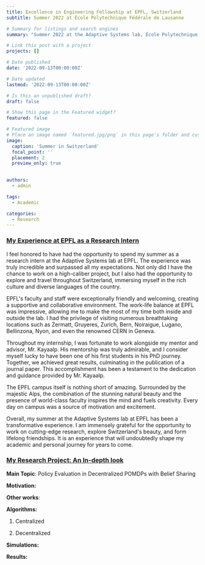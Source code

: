 ```yaml
---
title: Excellence in Engineering Fellowship at EPFL, Switzerland
subtitle: Summer 2022 at École Polytechnique Fédérale de Lausanne

# Summary for listings and search engines
summary: "Summer 2022 at the Adaptive Systems lab, École Polytechnique Fédérale de Lausanne" 

# Link this post with a project
projects: []

# Date published
date: '2022-09-13T00:00:00Z'

# Date updated
lastmod: '2022-09-13T00:00:00Z'

# Is this an unpublished draft?
draft: false

# Show this page in the Featured widget?
featured: false

# Featured image
# Place an image named `featured.jpg/png` in this page's folder and customize its options here.
image:
  caption: 'Summer in Switzerland'
  focal_point: ''
  placement: 2
  preview_only: true

  
authors:
  - admin 

tags:
  - Academic 

categories:
  - Research 
---  
```


### <u>My Experience at EPFL as a Research Intern</u>

I feel honored to have had the opportunity to spend my summer as a research intern at the Adaptive Systems lab at EPFL. The experience was truly incredible and surpassed all my expectations. Not only did I have the chance to work on a high-caliber project, but I also had the opportunity to explore and travel throughout Switzerland, immersing myself in the rich culture and diverse languages of the country.

EPFL's faculty and staff were exceptionally friendly and welcoming, creating a supportive and collaborative environment. The work-life balance at EPFL was impressive, allowing me to make the most of my time both inside and outside the lab. I had the privilege of visiting numerous breathtaking locations such as Zermatt, Gruyeres, Zurich, Bern, Noiraigue, Lugano, Bellinzona, Nyon, and even the renowned CERN in Geneva.

Throughout my internship, I was fortunate to work alongside my mentor and advisor, Mr. Kayaalp. His mentorship was truly admirable, and I consider myself lucky to have been one of his first students in his PhD journey. Together, we achieved great results, culminating in the publication of a journal paper. This accomplishment has been a testament to the dedication and guidance provided by Mr. Kayaalp.

The EPFL campus itself is nothing short of amazing. Surrounded by the majestic Alps, the combination of the stunning natural beauty and the presence of world-class faculty inspires the mind and fuels creativity. Every day on campus was a source of motivation and excitement.

Overall, my summer at the Adaptive Systems lab at EPFL has been a transformative experience. I am immensely grateful for the opportunity to work on cutting-edge research, explore Switzerland's beauty, and form lifelong friendships. It is an experience that will undoubtedly shape my academic and personal journey for years to come.


### <u>My Research Project: An In-depth look</u>

**Main Topic**: Policy Evaluation in Decentralized POMDPs with Belief Sharing

**Motivation:**

**Other works**:


**Algorithms:**
  1. Centralized

  2. Decentralized

**Simulations:**


**Results:**




 





